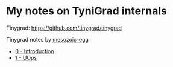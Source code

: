# My notes on TyniGrad internals


<!-- WARNING: THIS FILE WAS AUTOGENERATED! DO NOT EDIT! -->

Tinygrad: https://github.com/tinygrad/tinygrad

Tinygrad notes by
[mesozoic-egg](https://mesozoic-egg.github.io/tinygrad-notes/)

- [0 - Introduction](https://xl0.github.io/tinygrad-notes/intro.html)
- [1 - UOps](https://xl0.github.io/tinygrad-notes/uops.html)
